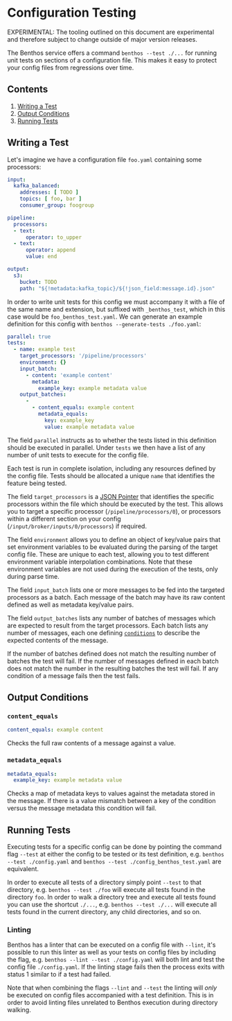 Configuration Testing
=====================

EXPERIMENTAL: The tooling outlined on this document are experimental and therefore subject to change outside of major version releases.

The Benthos service offers a command `benthos --test ./...` for running unit tests on sections of a configuration file. This makes it easy to protect your config files from regressions over time.

## Contents

1. [Writing a Test](#writing_a_test)
2. [Output Conditions](#output_conditions)
3. [Running Tests](#running_tests)

## Writing a Test

Let's imagine we have a configuration file `foo.yaml` containing some processors:

```yaml
input:
  kafka_balanced:
    addresses: [ TODO ]
    topics: [ foo, bar ]
    consumer_group: foogroup

pipeline:
  processors:
  - text:
      operator: to_upper
  - text:
      operator: append
      value: end

output:
  s3:
    bucket: TODO
    path: "${!metadata:kafka_topic}/${!json_field:message.id}.json"
```

In order to write unit tests for this config we must accompany it with a file of the same name and extension, but suffixed with `_benthos_test`, which in this case would be `foo_benthos_test.yaml`. We can generate an example definition for this config with `benthos --generate-tests ./foo.yaml`:

```yaml
parallel: true
tests:
  - name: example test
    target_processors: '/pipeline/processors'
    environment: {}
    input_batch:
      - content: 'example content'
        metadata:
          example_key: example metadata value
    output_batches:
      -
        - content_equals: example content
          metadata_equals:
            key: example_key
            value: example metadata value
```

The field `parallel` instructs as to whether the tests listed in this definition should be executed in parallel. Under `tests` we then have a list of any number of unit tests to execute for the config file. 

Each test is run in complete isolation, including any resources defined by the config file. Tests should be allocated a unique `name` that identifies the feature being tested.

The field `target_processors` is a [JSON Pointer][json-pointer] that identifies the specific processors within the file which should be executed by the test. This allows you to target a specific processor (`/pipeline/processors/0`), or processors within a different section on your config (`/input/broker/inputs/0/processors`) if required.

The field `environment` allows you to define an object of key/value pairs that set environment variables to be evaluated during the parsing of the target config file. These are unique to each test, allowing you to test different environment variable interpolation combinations. Note that these environment variables are not used during the execution of the tests, only during parse time.

The field `input_batch` lists one or more messages to be fed into the targeted processors as a batch. Each message of the batch may have its raw content defined as well as metadata key/value pairs.

The field `output_batches` lists any number of batches of messages which are expected to result from the target processors. Each batch lists any number of messages, each one defining [`conditions`](#output-conditions) to describe the expected contents of the message.

If the number of batches defined does not match the resulting number of batches the test will fail. If the number of messages defined in each batch does not match the number in the resulting batches the test will fail. If any condition of a message fails then the test fails.

## Output Conditions

### `content_equals`

```yaml
content_equals: example content
```

Checks the full raw contents of a message against a value.

### `metadata_equals`

```yaml
metadata_equals:
  example_key: example metadata value
```

Checks a map of metadata keys to values against the metadata stored in the message. If there is a value mismatch between a key of the condition versus the message metadata this condition will fail.

## Running Tests

Executing tests for a specific config can be done by pointing the command flag `--test` at either the config to be tested or its test definition, e.g. `benthos --test ./config.yaml` and `benthos --test ./config_benthos_test.yaml` are equivalent.

In order to execute all tests of a directory simply point `--test` to that directory, e.g. `benthos --test ./foo` will execute all tests found in the directory `foo`. In order to walk a directory tree and execute all tests found you can use the shortcut `./...`, e.g. `benthos --test ./...` will execute all tests found in the current directory, any child directories, and so on.

### Linting

Benthos has a linter that can be executed on a config file with `--lint`, it's possible to run this linter as well as your tests on config files by including the flag, e.g. `benthos --lint --test ./config.yaml` will both lint and test the config file `./config.yaml`. If the linting stage fails then the process exits with status 1 similar to if a test had failed.

Note that when combining the flags `--lint` and `--test` the linting will _only_ be executed on config files accompanied with a test definition. This is in order to avoid linting files unrelated to Benthos execution during directory walking.

[json-pointer]: https://tools.ietf.org/html/rfc6901